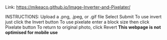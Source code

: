 Link: https://mikeaco.github.io/Image-Inverter-and-Pixelater/

INSTRUCTIONS:
    Upload a .png, .jpeg, or .gif file
    Select Submit
    To use invert just click the Invert button
    To use pixelate enter a block size then click Pixelate button
    To return to original photo, click Revert
**This webpage is not optimised for mobile use**
